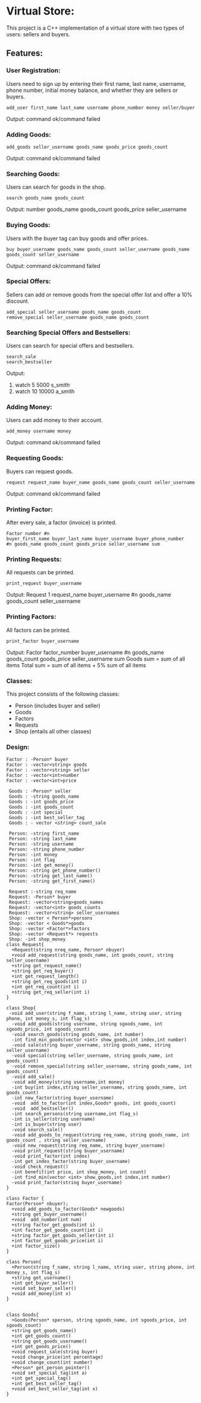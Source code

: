 # Virtual Store: 
This project is a C++ implementation of a virtual store with two types of users: sellers and buyers.

## Features:

### User Registration:
Users need to sign up by entering their first name, last name, username, phone number, initial money balance, and whether they are sellers or buyers.
```console
add_user first_name last_name username phone_number money seller/buyer
```
Output: command ok/command failed

### Adding Goods:
```console
add_goods seller_username goods_name goods_price goods_count
```
Output: command ok/command failed


### Searching Goods:
Users can search for goods in the shop.
```console
search goods_name goods_count
```

Output: number goods_name goods_count goods_price seller_username


### Buying Goods:
Users with the buyer tag can buy goods and offer prices.

```console
buy buyer_username goods_name goods_count seller_username goods_name goods_count seller_username
```
Output: command ok/command failed

### Special Offers:
Sellers can add or remove goods from the special offer list and offer a 10% discount.

```console
add_special seller_username goods_name goods_count
remove_special seller_username goods_name goods_count
```

### Searching Special Offers and Bestsellers:
Users can search for special offers and bestsellers.

```console
search_sale
search_bestseller
```
Output:
1. watch 5 5000 s_smith
2. watch 10 10000 a_smith


### Adding Money:
Users can add money to their account.
```console
add_money username money
```
Output: command ok/command failed


### Requesting Goods:
Buyers can request goods.
```console
request request_name buyer_name goods_name goods_count seller_username
```
Output: command ok/command failed


### Printing Factor:
After every sale, a factor (invoice) is printed.

```console
Factor number #n
buyer_first_name buyer_last_name buyer_username buyer_phone_number
#n goods_name goods_count goods_price seller_username sum
```

### Printing Requests:
All requests can be printed.
```console
print_request buyer_username
```

Output:
Request 1 request_name buyer_username
#n goods_name goods_count seller_username


### Printing Factors:
All factors can be printed.
```console
print_factor buyer_username
```
Output: 
Factor factor_number buyer_username
#n goods_name goods_count goods_price seller_username sum
Goods sum = sum of all items
Total sum = sum of all items + 5% sum of all items


### Classes:
This project consists of the following classes:

* Person (includes buyer and seller)
* Goods
* Factors
* Requests
* Shop (entails all other classes)

### Design: 

```mermaid
Factor : -Person* buyer
Factor : -vector<string> goods
Factor : -vector<string> seller
Factor : -vector<int>number
Factor : -vector<int>price

 Goods : -Person* seller
 Goods : -string goods_name
 Goods : -int goods_price
 Goods : -int goods_count
 Goods : -int special
 Goods : -int best_seller_tag
 Goods : - vector <string> count_sale

 Person: -string first_name
 Person: -string last_name
 Person: -string username
 Person: -string phone_number
 Person: -int money
 Person: -int flag
 Person: -int get_money()
 Person: -string get_phone_number()
 Person: -string get_last_name()
 Person: -string get_first_name()

 Request :-string req_name
 Request: -Person* buyer
 Request: -vector<string>goods_names
 Request: -vector<int> goods_counts
 Request: -vector<string> seller_usernames
 Shop: -vector < Person*>persons
 Shop: -vector < Goods*>goods
 Shop: -vector <Factor*>factors
 Shop: -vector <Request*> requests
 Shop: -int shop_money
class Request{
  +Request(string nreq_name, Person* nbuyer) 
  +void add_request(string goods_name, int goods_count, string seller_username)
  +string get_request_name()
  +string get_req_buyer()
  +int get_request_length()
  +string get_req_goods(int i)
  +int get_req_count(int i)
  +string get_req_seller(int i)
}

class Shop{
 -void add_user(string f_name, string l_name, string user, string phone, int money_s, int flag_s)
  -void add_goods(string username, string sgoods_name, int sgoods_price, int sgoods_count)
  -void search_goods(string goods_name, int number)
  -int find_min_goods(vector <int> show_goods,int index,int number)
  -void sale(string buyer_username, string goods_name, string seller_username)
  -void special(string seller_username, string goods_name, int goods_count)
  -void remove_special(string seller_username, string goods_name, int goods_count)
  -void add_sale()
  -void add_money(string username,int money)
  -int buy(int index,string seller_username, string goods_name, int goods_count)
  -int new_factor(string buyer_username)
  -void  add_to_factor(int index,Goods* goods, int goods_count)
  -void  add_bestseller()
  -int search_persons(string username,int flag_s)
  -int is_seller(string username)
  -int is_buyer(string user)
  -void search_sale()
  -void add_goods_to_request(string req_name, string goods_name, int goods_count , string seller_username)
  -void new_request(string req_name, string buyer_username)
  -void print_request(string buyer_username)
  -void print_factor(int index)
  -int get_index_factor(string buyer_username)
  -void check_request()
  -int benefit(int price, int shop_money, int count)
  -int find_min(vector <int> show_goods,int index,int number)
  -void print_factor(string buyer_username)
}

class Factor {
Factor(Person* nbuyer);
  +void add_goods_to_factor(Goods* newgoods)
  +string get_buyer_username()
  +void  add_number(int num)
  +string factor_get_goods(int i)
  +int factor_get_goods_count(int i)
  +string factor_get_goods_seller(int i)
  +int factor_get_goods_price(int i)
  +int factor_size()
}

class Person{
  +Person(string f_name, string l_name, string user, string phone, int money_s, int flag_s)
  +string get_username()
  +int get_buyer_seller()
  +void set_buyer_seller()
  +void add_money(int x)
}


class Goods{
  +Goods(Person* sperson, string sgoods_name, int sgoods_price, int sgoods_count)
  +string get_goods_name()
  +int get_goods_count()
  +string get_goods_username()
  +int get_goods_price()
  +void request_sale(string buyer)
  +void change_price(int percentage)
  +void change_count(int number)
  +Person* get_person_pointer()
  +void set_special_tag(int a)
  +int get_special_tag()
  +int get_best_seller_tag()
  +void set_best_seller_tag(int x)
}


```






